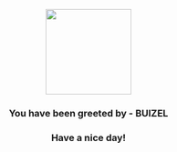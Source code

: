 <p align="center">
            <img src="https://raw.githubusercontent.com/PokeAPI/sprites/master/sprites/pokemon/418.png" width="150" height="150">
          </p>
          <h3 align="center">You have been greeted by - <b>BUIZEL</b></h3>
          <h3 align="center">Have a nice day!</h3>
